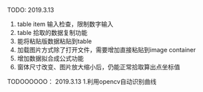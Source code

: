 TODO:
2019.3.13
1. table item 输入检查，限制数字输入
2. table 拾取的数据复制功能
3. 能将粘贴版数据粘贴到table
4. 加载图片方式除了打开文件，需要增加直接粘贴到image container
5. 增加数据拟合成公式功能
6. 窗体尺寸改变、图片放大缩小后，仍能正常拾取算出点坐标值

TODOOOOOO：
2019.3.13
1.利用opencv自动识别曲线
